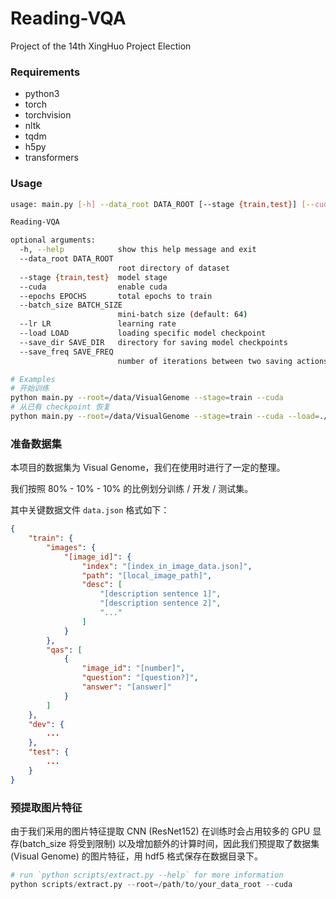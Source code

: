 # Reading-VQA

Project of the 14th XingHuo Project Election

### Requirements

* python3
* torch
* torchvision
* nltk
* tqdm
* h5py
* transformers

### Usage

```bash
usage: main.py [-h] --data_root DATA_ROOT [--stage {train,test}] [--cuda] [--epochs EPOCHS] [--batch_size BATCH_SIZE] [--lr LR] [--load LOAD][--save_dir SAVE_DIR] [--save_freq SAVE_FREQ]

Reading-VQA

optional arguments:
  -h, --help            show this help message and exit
  --data_root DATA_ROOT
                        root directory of dataset
  --stage {train,test}  model stage
  --cuda                enable cuda
  --epochs EPOCHS       total epochs to train
  --batch_size BATCH_SIZE
                        mini-batch size (default: 64)
  --lr LR               learning rate
  --load LOAD           loading specific model checkpoint
  --save_dir SAVE_DIR   directory for saving model checkpoints
  --save_freq SAVE_FREQ
                        number of iterations between two saving actions
```

```bash
# Examples
# 开始训练
python main.py --root=/data/VisualGenome --stage=train --cuda
# 从已有 checkpoint 恢复
python main.py --root=/data/VisualGenome --stage=train --cuda --load=./checkpoints/xxx.pt
```

### 准备数据集

本项目的数据集为 Visual Genome，我们在使用时进行了一定的整理。

我们按照 80% - 10% - 10% 的比例划分训练 / 开发 / 测试集。

其中关键数据文件 `data.json` 格式如下：
```json
{
    "train": {
        "images": {
            "[image_id]": {
                "index": "[index_in_image_data.json]",
                "path": "[local_image_path]",
                "desc": [
                    "[description sentence 1]",
                    "[description sentence 2]",
                    "..."
                ]
            }
        },
        "qas": [
            {
                "image_id": "[number]",
                "question": "[question?]",
                "answer": "[answer]"
            }
        ]
    },
    "dev": {
        ...
    },
    "test": {
        ...
    }
}
```

### 预提取图片特征

由于我们采用的图片特征提取 CNN (ResNet152) 在训练时会占用较多的 GPU 显存(batch_size 将受到限制) 以及增加额外的计算时间，因此我们预提取了数据集 (Visual Genome) 的图片特征，用 hdf5 格式保存在数据目录下。

```python
# run `python scripts/extract.py --help` for more information
python scripts/extract.py --root=/path/to/your_data_root --cuda
```
